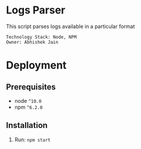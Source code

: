 # Logs Parser

This script parses logs available in a particular format

    Technology Stack: Node, NPM
    Owner: Abhishek Jain

# Deployment
## Prerequisites
- node `^10.0`
- npm `^6.2.0`

## Installation
  
1. Run: `npm start`